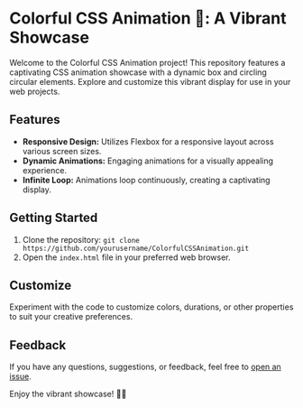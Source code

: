 # Colorful CSS Animation 🌈: A Vibrant Showcase

Welcome to the Colorful CSS Animation project! This repository features a captivating CSS animation showcase with a dynamic box and circling circular elements. Explore and customize this vibrant display for use in your web projects.

## Features

- **Responsive Design:** Utilizes Flexbox for a responsive layout across various screen sizes.
- **Dynamic Animations:** Engaging animations for a visually appealing experience.
- **Infinite Loop:** Animations loop continuously, creating a captivating display.

## Getting Started

1. Clone the repository: `git clone https://github.com/yourusername/ColorfulCSSAnimation.git`
2. Open the `index.html` file in your preferred web browser.

## Customize

Experiment with the code to customize colors, durations, or other properties to suit your creative preferences.

## Feedback

If you have any questions, suggestions, or feedback, feel free to [open an issue](https://github.com/yourusername/ColorfulCSSAnimation/issues).

Enjoy the vibrant showcase! 🚀🌈
